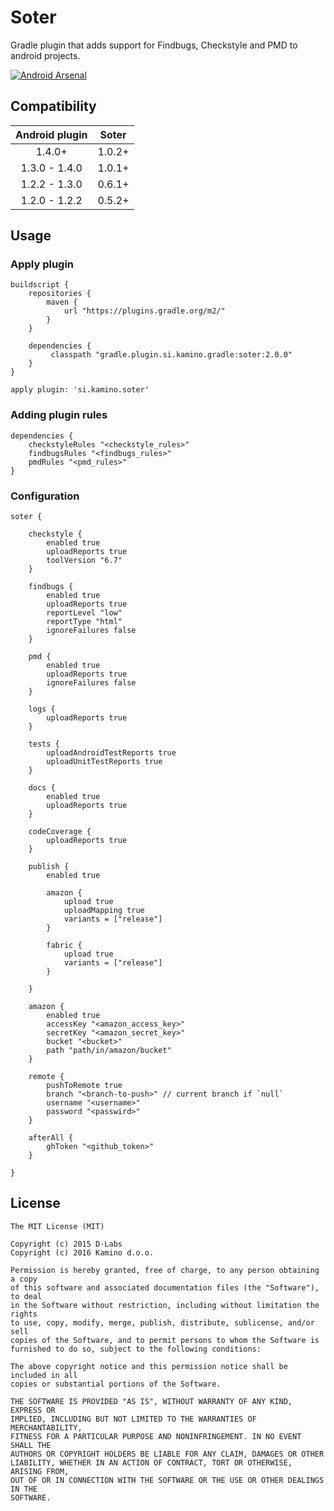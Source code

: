 # Soter

Gradle plugin that adds support for Findbugs, Checkstyle and PMD to android projects.

[![Android Arsenal](https://img.shields.io/badge/Android%20Arsenal-Soter-brightgreen.svg?style=flat)](http://android-arsenal.com/details/1/1842)

## Compatibility

| Android plugin | Soter  |
| :------------: | :----: |
| 1.4.0+         | 1.0.2+ |
| 1.3.0 - 1.4.0  | 1.0.1+ |
| 1.2.2 - 1.3.0  | 0.6.1+ |
| 1.2.0 - 1.2.2  | 0.5.2+ |

## Usage

### Apply plugin

    buildscript {
        repositories {
            maven {
                url "https://plugins.gradle.org/m2/"
            }
        }
    
        dependencies {
             classpath "gradle.plugin.si.kamino.gradle:soter:2.0.0"
        }
    }
    
    apply plugin: 'si.kamino.soter'
    
### Adding plugin rules

    dependencies {
        checkstyleRules "<checkstyle_rules>"
        findbugsRules "<findbugs_rules>"
        pmdRules "<pmd_rules>"
    }
    
### Configuration

    soter {
        
        checkstyle {
            enabled true
            uploadReports true
            toolVersion "6.7"
        }
    
        findbugs {
            enabled true
            uploadReports true
            reportLevel "low"
            reportType "html"
            ignoreFailures false
        }
        
        pmd {
            enabled true
            uploadReports true
            ignoreFailures false
        }
        
        logs {
            uploadReports true
        }
        
        tests {
            uploadAndroidTestReports true
            uploadUnitTestReports true
        }

        docs {
            enabled true
            uploadReports true
        }

        codeCoverage {
            uploadReports true
        }
        
        publish {
            enabled true
        
            amazon {
                upload true
                uploadMapping true
                variants = ["release"]
            }

            fabric {
                upload true
                variants = ["release"]
            }

        }

        amazon {
            enabled true
            accessKey "<amazon_access_key>"
            secretKey "<amazon_secret_key>"
            bucket "<bucket>"
            path "path/in/amazon/bucket"
        }
        
        remote {
            pushToRemote true
            branch "<branch-to-push>" // current branch if `null`
            username "<username>"
            password "<passwird>"
        }
        
        afterAll {
            ghToken "<github_token>"
        }
        
    }

## License 

    The MIT License (MIT)
    
    Copyright (c) 2015 D·Labs
    Copyright (c) 2016 Kamino d.o.o.
    
    Permission is hereby granted, free of charge, to any person obtaining a copy
    of this software and associated documentation files (the "Software"), to deal
    in the Software without restriction, including without limitation the rights
    to use, copy, modify, merge, publish, distribute, sublicense, and/or sell
    copies of the Software, and to permit persons to whom the Software is
    furnished to do so, subject to the following conditions:
    
    The above copyright notice and this permission notice shall be included in all
    copies or substantial portions of the Software.
    
    THE SOFTWARE IS PROVIDED "AS IS", WITHOUT WARRANTY OF ANY KIND, EXPRESS OR
    IMPLIED, INCLUDING BUT NOT LIMITED TO THE WARRANTIES OF MERCHANTABILITY,
    FITNESS FOR A PARTICULAR PURPOSE AND NONINFRINGEMENT. IN NO EVENT SHALL THE
    AUTHORS OR COPYRIGHT HOLDERS BE LIABLE FOR ANY CLAIM, DAMAGES OR OTHER
    LIABILITY, WHETHER IN AN ACTION OF CONTRACT, TORT OR OTHERWISE, ARISING FROM,
    OUT OF OR IN CONNECTION WITH THE SOFTWARE OR THE USE OR OTHER DEALINGS IN THE
    SOFTWARE.
